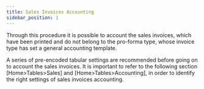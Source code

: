 ```yaml
---
title: Sales Invoices Accounting
sidebar_position: 1
---
```


Through this procedure it is possible to account the sales invoices, which have been printed and do not belong to the pro-forma type, whose invoice type has set a general accounting template. 

A series of pre-encoded tabular settings are recommended before going on to account the sales invoices. It is important to refer to the following section [Home>Tables>Sales] and [Home>Tables>Accounting], in order to identify the right settings of sales invoices accounting. 






